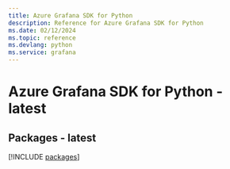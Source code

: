 ```yaml
---
title: Azure Grafana SDK for Python
description: Reference for Azure Grafana SDK for Python
ms.date: 02/12/2024
ms.topic: reference
ms.devlang: python
ms.service: grafana
---
```

# Azure Grafana SDK for Python - latest
## Packages - latest
[!INCLUDE [packages](grafana-index.md)]
